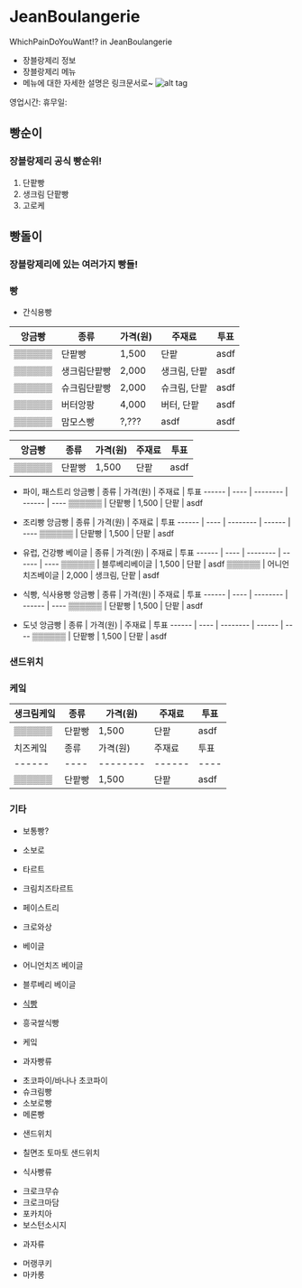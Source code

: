 JeanBoulangerie
============================================
WhichPainDoYouWant!? in JeanBoulangerie
- 장블랑제리 정보
- 장블랑제리 메뉴
- 메뉴에 대한 자세한 설명은 링크문서로~
![alt tag](http://www.dtrix.co.kr/wp-content/uploads/2016/01/%EC%9F%9D%EB%B8%94%EB%9E%91%EC%A0%9C%EB%A6%AC_1.png)

영업시간: 
휴무일:

빵순이
------------------------------
### 장블랑제리 공식 빵순위!
1. 단팥빵
2. 생크림 단팥빵
3. 고로케

빵돌이
-------------------------------
### 장블랑제리에 있는 여러가지 빵들!

### 빵
- 간식용빵

앙금빵 | 종류 | 가격(원) | 주재료 | 투표
------ | ---- | -------- | ------ | ----
▒▒▒▒▒▒ | 단팥빵 | 1,500 | 단팥 | asdf
▒▒▒▒▒▒ | 생크림단팥빵 | 2,000 | 생크림, 단팥 | asdf
▒▒▒▒▒▒ | 슈크림단팥빵 | 2,000 | 슈크림, 단팥 | asdf
▒▒▒▒▒▒ | 버터앙팡 | 4,000 | 버터, 단팥 | asdf
▒▒▒▒▒▒ | 맘모스빵 | ?,??? | asdf | asdf

앙금빵 | 종류 | 가격(원) | 주재료 | 투표
------ | ---- | -------- | ------ | ----
▒▒▒▒▒▒ | 단팥빵 | 1,500 | 단팥 | asdf

- 파이, 패스트리
앙금빵 | 종류 | 가격(원) | 주재료 | 투표
------ | ---- | -------- | ------ | ----
▒▒▒▒▒▒ | 단팥빵 | 1,500 | 단팥 | asdf

- 조리빵
앙금빵 | 종류 | 가격(원) | 주재료 | 투표
------ | ---- | -------- | ------ | ----
▒▒▒▒▒▒ | 단팥빵 | 1,500 | 단팥 | asdf

- 유럽, 건강빵
베이글 | 종류 | 가격(원) | 주재료 | 투표
------ | ---- | -------- | ------ | ----
▒▒▒▒▒▒ | 블루베리베이글 | 1,500 | 단팥 | asdf
▒▒▒▒▒▒ | 어니언치즈베이글 | 2,000 | 생크림, 단팥 | asdf

- 식빵, 식사용빵
앙금빵 | 종류 | 가격(원) | 주재료 | 투표
------ | ---- | -------- | ------ | ----
▒▒▒▒▒▒ | 단팥빵 | 1,500 | 단팥 | asdf

- 도넛
앙금빵 | 종류 | 가격(원) | 주재료 | 투표
------ | ---- | -------- | ------ | ----
▒▒▒▒▒▒ | 단팥빵 | 1,500 | 단팥 | asdf

### 샌드위치

### 케잌
생크림케잌 | 종류 | 가격(원) | 주재료 | 투표
------ | ---- | -------- | ------ | ----
▒▒▒▒▒▒ | 단팥빵 | 1,500 | 단팥 | asdf
치즈케잌 | 종류 | 가격(원) | 주재료 | 투표
------ | ---- | -------- | ------ | ----
▒▒▒▒▒▒ | 단팥빵 | 1,500 | 단팥 | asdf

### 기타

- 보통빵?
 - 소보로

- 타르트
 - 크림치즈타르트

- 페이스트리
 - 크로와상

- 베이글
 - 어니언치즈 베이글
 - 블루베리 베이글



- [식빵](./식빵.md/)
 - 흥국쌀식빵

- 케잌

- 과자빵류
 * 초코파이/바나나 초코파이
 * 슈크림빵
 * 소보로빵
 * 메론빵

- 샌드위치
 * 칠면조 토마토 샌드위치


- 식사빵류
 * 크로크무슈
 * 크로크마담
 * 포카치아
 * 보스턴소시지


- 과자류
 * 머랭쿠키
 * 마카롱

